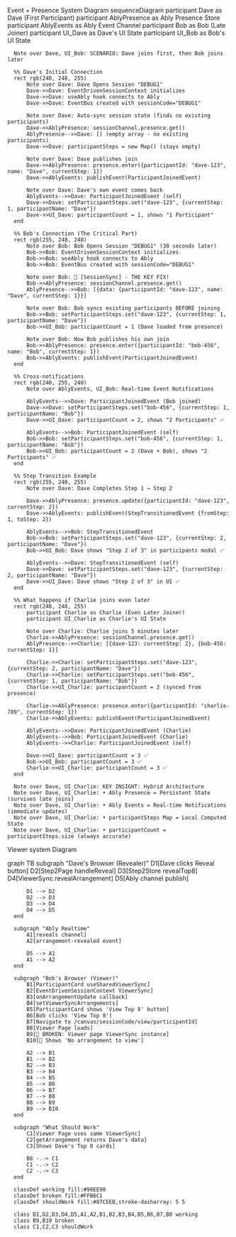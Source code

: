 Event + Presence System Diagram
sequenceDiagram
      participant Dave as Dave (First Participant)
      participant AblyPresence as Ably Presence Store
      participant AblyEvents as Ably Event Channel
      participant Bob as Bob (Late Joiner)
      participant UI_Dave as Dave's UI State
      participant UI_Bob as Bob's UI State

      Note over Dave, UI_Bob: SCENARIO: Dave joins first, then Bob joins later

      %% Dave's Initial Connection
      rect rgb(240, 248, 255)
          Note over Dave: Dave Opens Session "DEBUG1"
          Dave->>Dave: EventDrivenSessionContext initializes
          Dave->>Dave: useAbly hook connects to Ably
          Dave->>Dave: EventBus created with sessionCode="DEBUG1"

          Note over Dave: Auto-sync session state (finds no existing participants)
          Dave->>AblyPresence: sessionChannel.presence.get()
          AblyPresence-->>Dave: [] (empty array - no existing participants)
          Dave->>Dave: participantSteps = new Map() (stays empty)

          Note over Dave: Dave publishes join
          Dave->>AblyPresence: presence.enter({participantId: "dave-123", name: "Dave", currentStep: 1})
          Dave->>AblyEvents: publishEvent(ParticipantJoinedEvent)

          Note over Dave: Dave's own event comes back
          AblyEvents-->>Dave: ParticipantJoinedEvent (self)
          Dave->>Dave: setParticipantSteps.set("dave-123", {currentStep: 1, participantName: "Dave"})
          Dave->>UI_Dave: participantCount = 1, shows "1 Participant"
      end

      %% Bob's Connection (The Critical Part)
      rect rgb(255, 248, 240)
          Note over Bob: Bob Opens Session "DEBUG1" (30 seconds later)
          Bob->>Bob: EventDrivenSessionContext initializes
          Bob->>Bob: useAbly hook connects to Ably
          Bob->>Bob: EventBus created with sessionCode="DEBUG1"

          Note over Bob: 🔄 [SessionSync] - THE KEY FIX!
          Bob->>AblyPresence: sessionChannel.presence.get()
          AblyPresence-->>Bob: [{data: {participantId: "dave-123", name: "Dave", currentStep: 1}}]

          Note over Bob: Bob syncs existing participants BEFORE joining
          Bob->>Bob: setParticipantSteps.set("dave-123", {currentStep: 1, participantName: "Dave"})
          Bob->>UI_Bob: participantCount = 1 (Dave loaded from presence)

          Note over Bob: Now Bob publishes his own join
          Bob->>AblyPresence: presence.enter({participantId: "bob-456", name: "Bob", currentStep: 1})
          Bob->>AblyEvents: publishEvent(ParticipantJoinedEvent)
      end

      %% Cross-notifications
      rect rgb(240, 255, 240)
          Note over AblyEvents, UI_Bob: Real-time Event Notifications

          AblyEvents-->>Dave: ParticipantJoinedEvent (Bob joined)
          Dave->>Dave: setParticipantSteps.set("bob-456", {currentStep: 1, participantName: "Bob"})
          Dave->>UI_Dave: participantCount = 2, shows "2 Participants" ✅

          AblyEvents-->>Bob: ParticipantJoinedEvent (self)
          Bob->>Bob: setParticipantSteps.set("bob-456", {currentStep: 1, participantName: "Bob"})
          Bob->>UI_Bob: participantCount = 2 (Dave + Bob), shows "2 Participants" ✅
      end

      %% Step Transition Example
      rect rgb(255, 240, 255)
          Note over Dave: Dave Completes Step 1 → Step 2

          Dave->>AblyPresence: presence.update({participantId: "dave-123", currentStep: 2})
          Dave->>AblyEvents: publishEvent(StepTransitionedEvent {fromStep: 1, toStep: 2})

          AblyEvents-->>Bob: StepTransitionedEvent
          Bob->>Bob: setParticipantSteps.set("dave-123", {currentStep: 2, participantName: "Dave"})
          Bob->>UI_Bob: Dave shows "Step 2 of 3" in participants modal ✅

          AblyEvents-->>Dave: StepTransitionedEvent (self)
          Dave->>Dave: setParticipantSteps.set("dave-123", {currentStep: 2, participantName: "Dave"})
          Dave->>UI_Dave: Dave shows "Step 2 of 3" in UI ✅
      end

      %% What happens if Charlie joins even later
      rect rgb(248, 248, 255)
          participant Charlie as Charlie (Even Later Joiner)
          participant UI_Charlie as Charlie's UI State

          Note over Charlie: Charlie joins 5 minutes later
          Charlie->>AblyPresence: sessionChannel.presence.get()
          AblyPresence-->>Charlie: [{dave-123: currentStep: 2}, {bob-456: currentStep: 1}]

          Charlie->>Charlie: setParticipantSteps.set("dave-123", {currentStep: 2, participantName: "Dave"})
          Charlie->>Charlie: setParticipantSteps.set("bob-456", {currentStep: 1, participantName: "Bob"})
          Charlie->>UI_Charlie: participantCount = 2 (synced from presence)

          Charlie->>AblyPresence: presence.enter({participantId: "charlie-789", currentStep: 1})
          Charlie->>AblyEvents: publishEvent(ParticipantJoinedEvent)

          AblyEvents-->>Dave: ParticipantJoinedEvent (Charlie)
          AblyEvents-->>Bob: ParticipantJoinedEvent (Charlie)
          AblyEvents-->>Charlie: ParticipantJoinedEvent (self)

          Dave->>UI_Dave: participantCount = 3 ✅
          Bob->>UI_Bob: participantCount = 3 ✅
          Charlie->>UI_Charlie: participantCount = 3 ✅
      end

      Note over Dave, UI_Charlie: KEY INSIGHT: Hybrid Architecture
      Note over Dave, UI_Charlie: • Ably Presence = Persistent State (survives late joins)
      Note over Dave, UI_Charlie: • Ably Events = Real-time Notifications (immediate updates)
      Note over Dave, UI_Charlie: • participantSteps Map = Local Computed State
      Note over Dave, UI_Charlie: • participantCount = participantSteps.size (always accurate)

Viewer system Diagram

  graph TB
      subgraph "Dave's Browser (Revealer)"
          D1[Dave clicks Reveal button]
          D2[Step2Page handleReveal]
          D3[Step2Store revealTop8]
          D4[ViewerSync.revealArrangement]
          D5[Ably channel publish]

          D1 --> D2
          D2 --> D3
          D3 --> D4
          D4 --> D5
      end

      subgraph "Ably Realtime"
          A1[reveals channel]
          A2[arrangement-revealed event]

          D5 --> A1
          A1 --> A2
      end

      subgraph "Bob's Browser (Viewer)"
          B1[ParticipantCard useSharedViewerSync]
          B2[EventDrivenSessionContext ViewerSync]
          B3[onArrangementUpdate callback]
          B4[setViewerSyncArrangements]
          B5[ParticipantCard shows 'View Top 8' button]
          B6[Bob clicks 'View Top 8']
          B7[Navigate to /canvas/sessionCode/view/participantId]
          B8[Viewer Page loads]
          B9[🔴 BROKEN: Viewer page ViewerSync instance]
          B10[🔴 Shows 'No arrangement to view']

          A2 --> B1
          B1 --> B2
          B2 --> B3
          B3 --> B4
          B4 --> B5
          B5 --> B6
          B6 --> B7
          B7 --> B8
          B8 --> B9
          B9 --> B10
      end

      subgraph "What Should Work"
          C1[Viewer Page uses same ViewerSync]
          C2[getArrangement returns Dave's data]
          C3[Shows Dave's Top 8 cards]

          B8 -.-> C1
          C1 -.-> C2
          C2 -.-> C3
      end

      classDef working fill:#90EE90
      classDef broken fill:#FFB6C1
      classDef shouldWork fill:#87CEEB,stroke-dasharray: 5 5

      class D1,D2,D3,D4,D5,A1,A2,B1,B2,B3,B4,B5,B6,B7,B8 working
      class B9,B10 broken
      class C1,C2,C3 shouldWork



